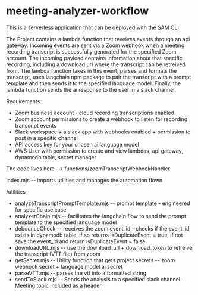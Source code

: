 # meeting-analyzer-workflow

This is a serverless application that can be deployed with the SAM CLI.

The Project contains a lambda function that reveives events through an api gateway. Incoming events are sent via a Zoom webhook when a meeting recording transcript is successfully generated for the specified Zoom account. The incoming payload contains information about that specific recording, including a download url where the transcript can be retreived from. The lambda function takes in this event, parses and formats the transcript, uses langchain npm package to pair the transcript with a prompt template and then sends it to the specified language model. Finally, the lambda function sends the ai response to the user in a slack channel. 

Requirements: 
- Zoom business account - cloud recording transcriptions enabled
- Zoom account permissions to create a webhook to listen for recording transcript events
- Slack workspace + a slack app with webhooks enabled + permission to post in a specific channel
- API access key for your chosen ai language model
- AWS User with permission to create and view lambdas, api gateway, dynamodb table, secret manager


The code lives here --> functions/zoomTranscriptWebhookHandler

index.mjs -- imports utilities and manages the automation flown

/utilities
- analyzeTranscriptPromptTemplate.mjs -- prompt template - engineered for specific use case
- analyzerChain.mjs -- facilitates the langchain flow to send the prompt template to the specified language model
- debounceCheck -- receives the zoom event_id - checks if the event_id exists in dynamodb table, if so returns isDuplicateEvent = true, if not save the event_id and return isDuplicateEvent = false
- downloadURL.mjs -- use the download_url + download_token to retreive the transcript (VTT file) from zoom
- getSecret.mjs -- Utility function that gets project secrets -- zoom webhook secret + language model ai secret 
- parseVTT.mjs -- parses the vtt into a formatted string
- sendToSlack.mjs -- Sends the analysis to a specified slack channel. Meeting topic included as a header
